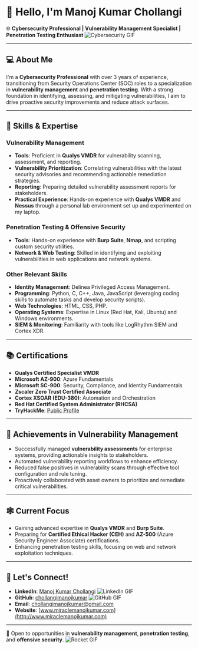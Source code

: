 # 👋 Hello, I'm Manoj Kumar Chollangi

🌐 **Cybersecurity Professional | Vulnerability Management Specialist | Penetration Testing Enthusiast** ![Cybersecurity GIF](![cyber-security](https://github.com/user-attachments/assets/d4946652-027c-4d19-a3a1-b0e69ecb9f60)
)

---

## 💻 About Me

I'm a **Cybersecurity Professional** with over 3 years of experience, transitioning from Security Operations Center (SOC) roles to a specialization in **vulnerability management** and **penetration testing**. With a strong foundation in identifying, assessing, and mitigating vulnerabilities, I aim to drive proactive security improvements and reduce attack surfaces.

---

## 🔧 Skills & Expertise

### Vulnerability Management
- **Tools**: Proficient in **Qualys VMDR** for vulnerability scanning, assessment, and reporting.
- **Vulnerability Prioritization**: Correlating vulnerabilities with the latest security advisories and recommending actionable remediation strategies.
- **Reporting**: Preparing detailed vulnerability assessment reports for stakeholders.
- **Practical Experience**: Hands-on experience with **Qualys VMDR** and **Nessus** through a personal lab environment set up and experimented on my laptop.

### Penetration Testing & Offensive Security
- **Tools**: Hands-on experience with **Burp Suite**, **Nmap**, and scripting custom security utilities.
- **Network & Web Testing**: Skilled in identifying and exploiting vulnerabilities in web applications and network systems.

### Other Relevant Skills
- **Identity Management**: Delinea Privileged Access Management.
- **Programming**: Python, C, C++, Java, JavaScript (leveraging coding skills to automate tasks and develop security scripts).
- **Web Technologies**: HTML, CSS, PHP.
- **Operating Systems**: Expertise in Linux (Red Hat, Kali, Ubuntu) and Windows environments.
- **SIEM & Monitoring**: Familiarity with tools like LogRhythm SIEM and Cortex XDR.

---

## 📚 Certifications

- **Qualys Certified Specialist VMDR**
- **Microsoft AZ-900**: Azure Fundamentals
- **Microsoft SC-900**: Security, Compliance, and Identity Fundamentals
- **Zscaler Zero Trust Certified Associate**
- **Cortex XSOAR (EDU-380)**: Automation and Orchestration
- **Red Hat Certified System Administrator (RHCSA)**
- **TryHackMe**: [Public Profile](https://tryhackme.com/api/v2/badges/public-profile?userPublicId=3866892)

---

## 💪 Achievements in Vulnerability Management

- Successfully managed **vulnerability assessments** for enterprise systems, providing actionable insights to stakeholders.
- Automated vulnerability reporting workflows to enhance efficiency.
- Reduced false positives in vulnerability scans through effective tool configuration and rule tuning.
- Proactively collaborated with asset owners to prioritize and remediate critical vulnerabilities.

---

## 🕸️ Current Focus

- Gaining advanced expertise in **Qualys VMDR** and **Burp Suite**.
- Preparing for **Certified Ethical Hacker (CEH)** and **AZ-500** (Azure Security Engineer Associate) certifications.
- Enhancing penetration testing skills, focusing on web and network exploitation techniques.

---

## 📢 Let's Connect!

- **LinkedIn**: [Manoj Kumar Chollangi](https://www.linkedin.com/in/manoj-kumar-chollangi/) ![LinkedIn GIF](https://media.giphy.com/media/3o7abldj0b3rxrZUxW/giphy.gif)
- **GitHub**: [chollangimanojkumar](https://github.com/chollangimanojkumar) ![GitHub GIF](https://media.giphy.com/media/13HgwGsXF0aiGY/giphy.gif)
- **Email**: chollangimanojkumar@gmail.com
- **Website**: [www.miraclemanojkumar.com](http://www.miraclemanojkumar.com)

---

🚀 Open to opportunities in **vulnerability management**, **penetration testing**, and **offensive security**. ![Rocket GIF](https://media.giphy.com/media/3oEjI6SIIHBdRxXI40/giphy.gif)
